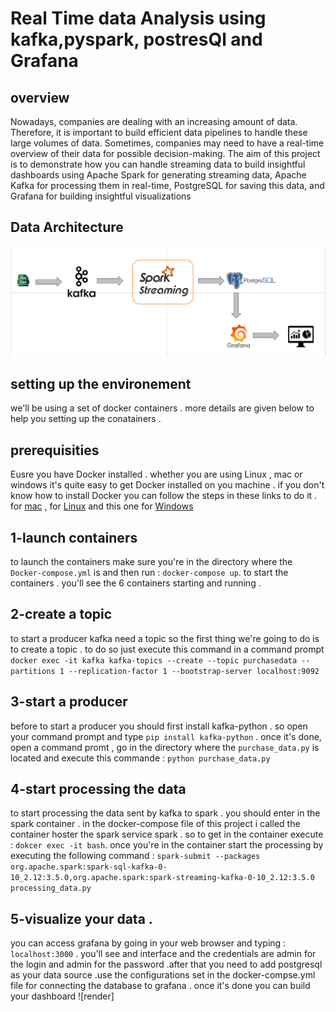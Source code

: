 # Real Time data Analysis using kafka,pyspark, postresQl and Grafana

## overview
Nowadays, companies are dealing with an increasing amount of data. Therefore, it is important to build efficient data pipelines to handle these large volumes of data. Sometimes, companies may need to have a real-time overview of their data for possible decision-making. The aim of this project is to demonstrate how you can handle streaming data to build insightful dashboards using Apache Spark for generating streaming data, Apache Kafka for processing them in real-time, PostgreSQL for saving this data, and Grafana for building insightful visualizations

## Data Architecture
![Github Logo](https://github.com/urbainze/Big-Data-Project/blob/main/i9.PNG)

## setting up the environement 
we'll be using a set of docker containers . more details are given below to help you setting up the conatainers .

## prerequisities
Eusre you have Docker installed . whether you are using Linux , mac or windows it's quite easy to get Docker installed on you machine .
if you don't know how to install Docker you can follow the steps in these links to do it . for [mac](https://docs.docker.com/desktop/install/mac-install/) , for [Linux](https://docs.docker.com/desktop/install/linux-install/) and this one for [Windows](https://docs.docker.com/desktop/install/windows-install/) 

## 1-launch containers
to launch the containers make sure you're in the directory where the `Docker-compose.yml` is and then run :
`docker-compose up`.
to start the containers . you'll see the 6 containers starting and running .
## 2-create a topic 
to start a producer kafka need a topic so the first thing we're going to do is to create a topic . to do so just execute this command in a command prompt 
`docker exec -it kafka kafka-topics --create --topic purchasedata --partitions 1 --replication-factor 1 --bootstrap-server localhost:9092`
## 3-start a producer 
before to start a producer you should first install kafka-python . so open your command prompt and type 
`pip install kafka-python` .
once it's done, open a command promt , go in the directory where the `purchase_data.py` is located and execute this commande :
`python purchase_data.py`
## 4-start processing the data 
to start processing the data sent by kafka to spark . you should enter in the spark container . in the docker-compose file of this project i called the container hoster the spark service spark .
so to get in the container execute : `dokcer exec -it bash`. once you're in the container start the processing by executing the following command :
`spark-submit --packages org.apache.spark:spark-sql-kafka-0-10_2.12:3.5.0,org.apache.spark:spark-streaming-kafka-0-10_2.12:3.5.0 processing_data.py`
## 5-visualize your data .
you can access grafana by going in your web browser and typing : `localhost:3000` . you'll see and interface and the credentials are admin for the login and admin for the password
.after that you need to add postgresql as your data source .use the configurations set in the docker-compse.yml file for connecting the database to grafana .
once it's done you can build your dashboard
![render]
